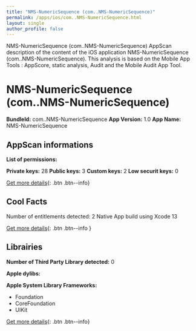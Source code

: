 ```yaml
---
title: "NMS-NumericSequence (com..NMS-NumericSequence)"
permalink: /apps/ios/com..NMS-NumericSequence.html
layout: single
author_profile: false
---
```

NMS-NumericSequence (com..NMS-NumericSequence) AppScan description of the content of the iOS application NMS-NumericSequence (com..NMS-NumericSequence). This analysis is based on the Mobile App Tools : AppScore, static analysis, Audit and the Mobile Audit App Tool.

# NMS-NumericSequence (com..NMS-NumericSequence)

**BundleId:** com..NMS-NumericSequence
**App Version:** 1.0
**App Name:** NMS-NumericSequence


## AppScan informations 

**List of permissions:** 
  
  
**Private keys:** 28
**Public keys:** 3
**Custom keys:** 2
**Low securit keys:** 0
  
[Get more details](/pricing.html){: .btn .btn--info}

## Cool Facts

Number of entitlements detected: 2
Native App
build using Xcode 13
  
[Get more details](/pricing.html){: .btn .btn--info }

## Librairies 
**Number of Third Party Library detected:** 0


**Apple dylibs:**


**Apple System Library Frameworks:**
- Foundation
- CoreFoundation
- UIKit


  
[Get more details](/pricing.html){: .btn .btn--info}

